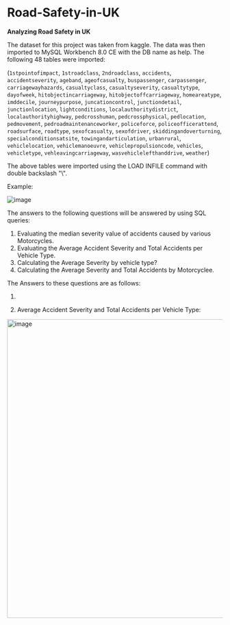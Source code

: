 # Road-Safety-in-UK
<b>Analyzing Road Safety in UK</b>


The dataset for this project was taken from kaggle. The data was then imported to MySQL Workbench 8.0 CE with the DB name as help. The following 48 tables were imported:

(`1stpointofimpact`, `1stroadclass`, `2ndroadclass`, `accidents`, `accidentseverity`, `ageband`, `ageofcasualty`, `buspassenger`, `carpassenger`, `carriagewayhazards`, `casualtyclass`, `casualtyseverity`, `casualtytype`, `dayofweek`, `hitobjectincarriageway`, `hitobjectoffcarriageway`, `homeareatype`, `imddecile`, `journeypurpose`, `juncationcontrol`, `junctiondetail`, `junctionlocation`, `lightconditions`, `localauthoritydistrict`, `localauthorityhighway`, `pedcrosshuman`, `pedcrossphysical`, `pedlocation`, `pedmovement`, `pedroadmaintenanceworker`, `policeforce`, `policeofficerattend`, `roadsurface`, `roadtype`, `sexofcasualty`, `sexofdriver`, `skiddingandoverturning`, `specialconditionsatsite`, `towingandarticulation`, `urbanrural`, `vehiclelocation`, `vehiclemanoeuvre`, `vehiclepropulsioncode`, `vehicles`, `vehicletype`, `vehleavingcarriageway`, `wasvehiclelefthanddrive`, `weather`)


The above tables were imported using the LOAD INFILE command with double backslash "\\".

Example:

![image](https://user-images.githubusercontent.com/111077764/184465961-6873c8ef-f953-46d8-b8ac-fca532a840b8.png)

The answers to the following questions will be answered by using SQL queries:

1) Evaluating the median severity value of accidents caused by various Motorcycles.
2) Evaluating the Average Accident Severity and Total Accidents per Vehicle Type.
3) Calculating the Average Severity by vehicle type?
4) Calculating the Average Severity and Total Accidents by Motorcyclee.

The Answers to these questions are as follows:

1)

2) Average Accident Severity and Total Accidents per Vehicle Type:

<img width="698" alt="image" src="https://user-images.githubusercontent.com/111077764/184574274-a027da93-5d7b-4e7d-a76c-216d5b81f2a6.png">

##
